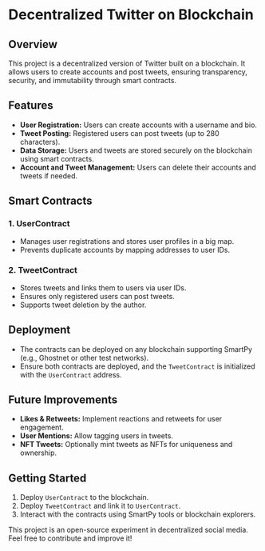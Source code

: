 # Decentralized Twitter on Blockchain

## Overview
This project is a decentralized version of Twitter built on a blockchain. It allows users to create accounts and post tweets, ensuring transparency, security, and immutability through smart contracts.

## Features
- **User Registration:** Users can create accounts with a username and bio.
- **Tweet Posting:** Registered users can post tweets (up to 280 characters).
- **Data Storage:** Users and tweets are stored securely on the blockchain using smart contracts.
- **Account and Tweet Management:** Users can delete their accounts and tweets if needed.

## Smart Contracts
### 1. **UserContract**
- Manages user registrations and stores user profiles in a big map.
- Prevents duplicate accounts by mapping addresses to user IDs.

### 2. **TweetContract**
- Stores tweets and links them to users via user IDs.
- Ensures only registered users can post tweets.
- Supports tweet deletion by the author.

## Deployment
- The contracts can be deployed on any blockchain supporting SmartPy (e.g., Ghostnet or other test networks).
- Ensure both contracts are deployed, and the `TweetContract` is initialized with the `UserContract` address.

## Future Improvements
- **Likes & Retweets:** Implement reactions and retweets for user engagement.
- **User Mentions:** Allow tagging users in tweets.
- **NFT Tweets:** Optionally mint tweets as NFTs for uniqueness and ownership.

## Getting Started
1. Deploy `UserContract` to the blockchain.
2. Deploy `TweetContract` and link it to `UserContract`.
3. Interact with the contracts using SmartPy tools or blockchain explorers.

This project is an open-source experiment in decentralized social media. Feel free to contribute and improve it!

